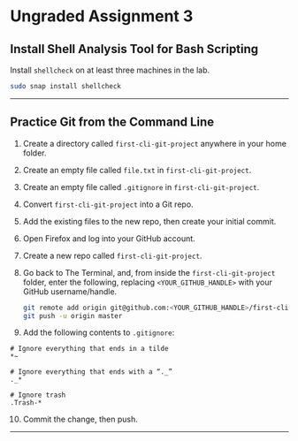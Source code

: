 # Ungraded Assignment 3

## Install Shell Analysis Tool for Bash Scripting
Install `shellcheck` on at least three machines in the lab.

```bash
sudo snap install shellcheck
```

---

## Practice Git from the Command Line
1. Create a directory called `first-cli-git-project` anywhere in your home folder.
2. Create an empty file called `file.txt` in `first-cli-git-project`.
3. Create an empty file called `.gitignore` in `first-cli-git-project`.
4. Convert `first-cli-git-project` into a Git repo.
5. Add the existing files to the new repo, then create your initial commit.
6. Open Firefox and log into your GitHub account.
7. Create a new repo called `first-cli-git-project`.
8. Go back to The Terminal, and, from inside the `first-cli-git-project` folder, enter the following, replacing `<YOUR_GITHUB_HANDLE>` with your GitHub username/handle.

    ```bash
    git remote add origin git@github.com:<YOUR_GITHUB_HANDLE>/first-cli-git-project.git
    git push -u origin master
    ```

9. Add the following contents to `.gitignore`:

```
# Ignore everything that ends in a tilde
*~

# Ignore everything that ends with a “._”
._*

# Ignore trash
.Trash-*
```

10. Commit the change, then push.

---
